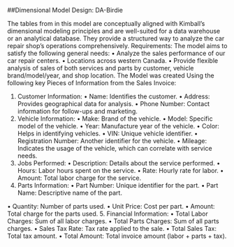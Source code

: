 ##Dimensional Model Design: DA-Birdie

The tables from in this model are conceptually aligned with Kimball’s dimensional modeling
principles and are well-suited for a data warehouse or an analytical database. They provide a
structured way to analyze the car repair shop’s operations comprehensively.
Requirements:
The model aims to satisfy the following general needs:
• Analyze the sales performance of our car repair centers.
• Locations across western Canada.
• Provide flexible analysis of sales of both services and parts by customer, vehicle
brand/model/year, and shop location.
The Model was created Using the following key Pieces of Information from the
Sales Invoice:
1. Customer Information:
• Name: Identifies the customer.
• Address: Provides geographical data for analysis.
• Phone Number: Contact information for follow-ups and marketing.
2. Vehicle Information:
• Make: Brand of the vehicle.
• Model: Specific model of the vehicle.
• Year: Manufacture year of the vehicle.
• Color: Helps in identifying vehicles.
• VIN: Unique vehicle identifier.
• Registration Number: Another identifier for the vehicle.
• Mileage: Indicates the usage of the vehicle, which can correlate with service
needs.
3. Jobs Performed:
• Description: Details about the service performed.
• Hours: Labor hours spent on the service.
• Rate: Hourly rate for labor.
• Amount: Total labor charge for the service.
4. Parts Information:
• Part Number: Unique identifier for the part.
• Part Name: Descriptive name of the part.

• Quantity: Number of parts used.
• Unit Price: Cost per part.
• Amount: Total charge for the parts used.
5. Financial Information:
• Total Labor Charges: Sum of all labor charges.
• Total Parts Charges: Sum of all parts charges.
• Sales Tax Rate: Tax rate applied to the sale.
• Total Sales Tax: Total tax amount.
• Total Amount: Total invoice amount (labor + parts + tax).

